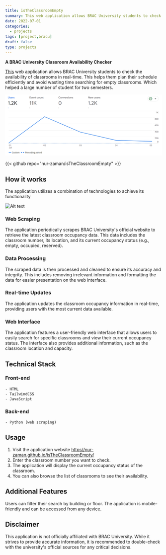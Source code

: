 ```yaml
---
title: isTheClassroomEmpty
summary: This web application allows BRAC University students to check the availability of classrooms in real-time. This helps them plan their schedule efficiently and avoid wasting time searching for empty classrooms.
date: 2022-07-01
categories:
  - projects
tags: [project,bracu]
draft: false
type: projects
---
```



**A BRAC University Classroom Availability Checker**

[This](https//nur-zaman.github.io/isTheClassroomEmpty/) web application allows BRAC University students to check the availability of classrooms in real-time. This helps them plan their schedule efficiently and avoid wasting time searching for empty classrooms. Which helped a large number of student for two semesters.

![Google Analytics](anal.png)

{{< github repo="nur-zaman/isTheClassroomEmpty" >}}

## How it works

The application utilizes a combination of technologies to achieve its functionality

![Alt text](image.png)
###  Web Scraping 
The application periodically scrapes BRAC University's official website to retrieve the latest classroom occupancy data. This data includes the classroom number, its location, and its current occupancy status (e.g., empty, occupied, reserved).
###  Data Processing 
The scraped data is then processed and cleaned to ensure its accuracy and integrity. This includes removing irrelevant information and formatting the data for easier presentation on the web interface.
###  Real-time Updates 
The application updates the classroom occupancy information in real-time, providing users with the most current data available.
###  Web Interface 
The application features a user-friendly web interface that allows users to easily search for specific classrooms and view their current occupancy status. The interface also provides additional information, such as the classroom location and capacity.

## Technical Stack

### Front-end
    - HTML 
    - TailwindCSS
    - JavaScript 
###  Back-end 
    - Python (web scraping)


## Usage

1. Visit the application website [https//nur-zaman.github.io/isTheClassroomEmpty/](https//nur-zaman.github.io/isTheClassroomEmpty/)
2. Enter the classroom number you want to check.
3. The application will display the current occupancy status of the classroom.
4. You can also browse the list of classrooms to see their availability.

## Additional Features

 Users can filter their search by building or floor.
 The application is mobile-friendly and can be accessed from any device.

## Disclaimer

This application is not officially affiliated with BRAC University. While it strives to provide accurate information, it is recommended to double-check with the university's official sources for any critical decisions.
